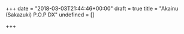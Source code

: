 +++
date = "2018-03-03T21:44:46+00:00"
draft = true
title = "Akainu (Sakazuki) P.O.P DX"
undefined = []

+++

